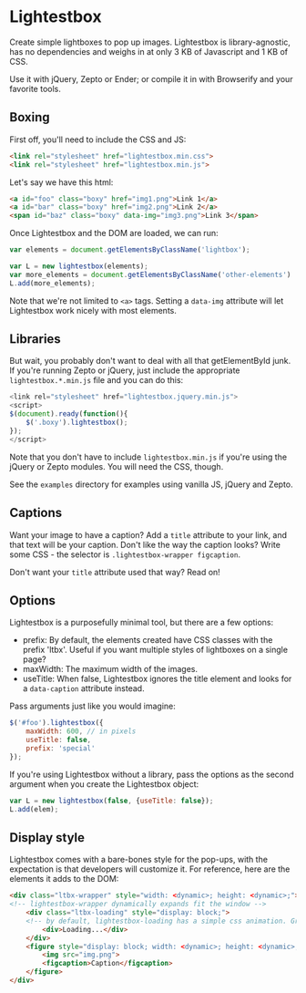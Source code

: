 # Lightestbox

Create simple lightboxes to pop up images. Lightestbox is library-agnostic, has no dependencies and weighs in at only 3 KB of Javascript and 1 KB of CSS.

Use it with jQuery, Zepto or Ender; or compile it in with Browserify and your favorite tools.

## Boxing

First off, you'll need to include the CSS and JS:

````html
<link rel="stylesheet" href="lightestbox.min.css">
<link rel="stylesheet" href="lightestbox.min.js">
````

Let's say we have this html:

````html
<a id="foo" class="boxy" href="img1.png">Link 1</a>
<a id="bar" class="boxy" href="img2.png">Link 2</a>
<span id="baz" class="boxy" data-img="img3.png">Link 3</span>
````

Once Lightestbox and the DOM are loaded, we can run:

````javascript
var elements = document.getElementsByClassName('lightbox');

var L = new lightestbox(elements);
var more_elements = document.getElementsByClassName('other-elements')
L.add(more_elements);
````

Note that we're not limited to `<a>` tags. Setting a `data-img` attribute will let Lightestbox work nicely with most elements.

## Libraries

But wait, you probably don't want to deal with all that getElementById junk. If you're running Zepto or jQuery, just include the appropriate `lightestbox.*.min.js` file and you can do this:

````javascript
<link rel="stylesheet" href="lightestbox.jquery.min.js">
<script>
$(document).ready(function(){
    $('.boxy').lightestbox();
});
</script>
````

Note that you don't have to include `lightestbox.min.js` if you're using the jQuery or Zepto modules. You will need the CSS, though.

See the `examples` directory for examples using vanilla JS, jQuery and Zepto.

## Captions

Want your image to have a caption? Add a `title` attribute to your link, and that text will be your caption. Don't like the way the caption looks? Write some CSS - the selector is `.lightestbox-wrapper figcaption`.

Don't want your `title` attribute used that way? Read on!

## Options

Lightestbox is a purposefully minimal tool, but there are a few options:

* prefix: By default, the elements created have CSS classes with the prefix 'ltbx'. Useful if you want multiple styles of lightboxes on a single page?
* maxWidth: The maximum width of the images.
* useTitle: When false, Lightestbox ignores the title element and looks for a `data-caption` attribute instead.

Pass arguments just like you would imagine:

````javascript
$('#foo').lightestbox({
    maxWidth: 600, // in pixels
    useTitle: false,
    prefix: 'special'
});
````

If you're using Lightestbox without a library, pass the options as the second argument when you create the Lightestbox object:

````javascript
var L = new lightestbox(false, {useTitle: false});
L.add(elem);
````

## Display style

Lightestbox comes with a bare-bones style for the pop-ups, with the expectation is that developers will customize it. For reference, here are the elements it adds to the DOM:

````html
<div class="ltbx-wrapper" style="width: <dynamic>; height: <dynamic>;">
<!-- lightestbox-wrapper dynamically expands fit the window -->
    <div class="ltbx-loading" style="display: block;">
    <!-- by default, lightestbox-loading has a simple css animation. Grab another one or add a animated gif background-image -->
        <div>Loading...</div>
    </div>
    <figure style="display: block; width: <dynamic>; height: <dynamic>;">
        <img src="img.png">
        <figcaption>Caption</figcaption>
    </figure>
</div>
````
